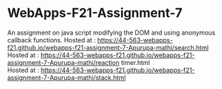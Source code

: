 # WebApps-F21-Assignment-7
An assignment on java script modifying the DOM and using anonymous callback functions.
Hosted at : https://44-563-webapps-f21.github.io/webapps-f21-assignment-7-Apurupa-mathi/search.html <br>
Hosted at : https://44-563-webapps-f21.github.io/webapps-f21-assignment-7-Apurupa-mathi/reaction timer.html <br>
Hosted at : https://44-563-webapps-f21.github.io/webapps-f21-assignment-7-Apurupa-mathi/stack.html
